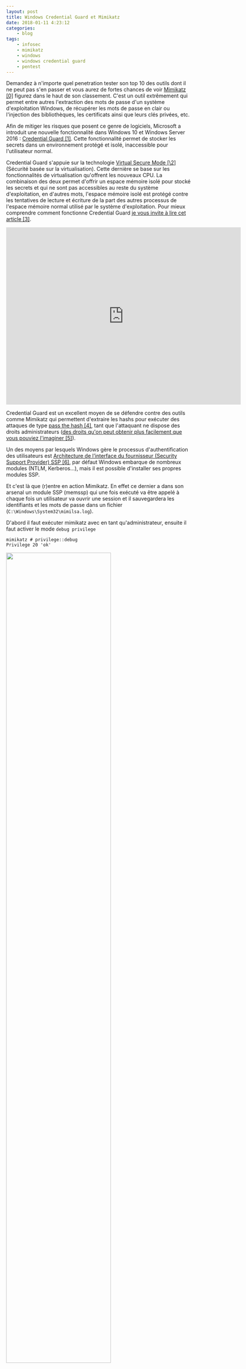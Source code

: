 ```yaml
---
layout: post
title: Windows Credential Guard et Mimikatz
date: 2018-01-11 4:23:12
categories:
    - blog
tags:
    - infosec
    - mimikatz
    - windows
    - windows credential guard
    - pentest
---
```


Demandez à n'importe quel penetration tester son top 10 des outils dont il ne peut pas s'en passer et vous aurez de fortes chances de voir [Mimikatz \[0\]][0] figurez dans le haut de son classement. C'est un outil extrêmement qui permet entre autres l'extraction des mots de passe d'un système d'exploitation Windows, de récupérer les mots de passe en clair ou l'injection des bibliothèques, les certificats ainsi que leurs clés privées, etc.


Afin de mitiger les risques que posent ce genre de logiciels, Microsoft a introduit une nouvelle fonctionnalité dans Windows 10 et Windows Server 2016 : [Credential Guard \[1\]][1]. Cette fonctionnalité permet de stocker les secrets dans un environnement protégé et isolé, inaccessible pour l'utilisateur normal.

Credential Guard s'appuie sur la technologie [Virtual Secure Mode \[\2\]][2] (Sécurité basée sur la virtualisation). Cette dernière se base sur les fonctionnalités de virtualisation qu'offrent les nouveaux CPU. La combinaison des deux permet d'offrir un espace mémoire isolé pour stocké les secrets et qui ne sont pas accessibles au reste du système d'exploitation, en d'autres mots, l'espace mémoire isolé est protégé contre les tentatives de lecture et écriture de la part des autres processus de l'espace mémoire normal utilisé par le système d'exploitation. Pour mieux comprendre comment fonctionne Credential Guard [je vous invite à lire cet article \[3\]][3].
<iframe src="https://mva.microsoft.com/en-US/training-courses-embed/deep-dive-into-credential-guard-16651/Video-Credential-Theft-Lateral-Traversal-cfGBPlIyC_9404300474" width="636" height="480" allowFullScreen frameBorder="0"></iframe>

Credential Guard est un excellent moyen de se défendre contre des outils comme Mimikatz qui permettent d'extraire les hashs pour exécuter des attaques de type [pass the hash \[4\]][4], tant que l'attaquant ne dispose des droits administrateurs ([des droits qu'on peut obtenir plus facilement que vous pouviez l'imaginer \[5\]][5]).

Un des moyens par lesquels Windows gère le processus d'authentification des utilisateurs est [Architecture de l’interface du fournisseur (Security Support Provider) SSP \[6\]][6], par défaut Windows embarque de nombreux modules (NTLM, Kerberos...), mais il est possible d'installer ses propres modules SSP.

Et c'est là que (r)entre en action Mimikatz. En effet ce dernier a dans son arsenal un module SSP (memssp) qui une fois exécuté va être appelé à chaque fois un utilisateur va ouvrir une session et il sauvegardera les identifiants et les mots de passe dans un fichier (`C:\Windows\System32\mimilsa.log`).

D'abord il faut exécuter mimikatz avec en tant qu'administrateur, ensuite il faut activer le mode `debug privilege `

~~~
mimikatz # privilege::debug
Privilege 20 'ok'
~~~

<div>
	<img src="{{ site.baseurl }}/images/posts/2018/mimikatz_debug.png" style="width:75%;" />
</div>
<br />

Puis on injecte le module memssp avec cette commande :
~~~
mimikatz # misc::memssp
Injected =>
~~~

Maintenant préparez vous un café et attendez que des utilisateurs se connectent à la machine, dès qu'un deux va le faire, Mimikatz va intercepter son mot de passe et va l'enregistrer dans le fichier mimilsa.log, vous pouvez consulter ce fichier en l'éditant avec notepad ou en tapant la commande suivante :
~~~
PS C:\Windows\System32> type .\mimilsa.log
~~~
<div>
	<img src="{{ site.baseurl }}/images/posts/2018/mimikatz_ssp.png" style="width:85%;" />
</div>
<br />
Sympa non ? C'est à la fois une des limites de Credential Guard et points forts de Mimikatz et explique pourquoi cet outil est si populaire parmi les pentester :-).

<div>
	<img src="{{ site.baseurl }}/images/posts/2018/34134313-2658eb0e-e45a-11e7-9ded-0229b6da174a.gif" style="width:85%;" />
</div>
<br />

### Liens
~~~
[0]: https://github.com/gentilkiwi/mimikatz
[1]: https://docs.microsoft.com/en-us/windows/access-protection/credential-guard/credential-guard
[2]: http://woshub.com/virtual-secure-mode-vsm-in-windows-10-enterprise/
[3]: https://blogs.technet.microsoft.com/ash/2016/03/02/windows-10-device-guard-and-credential-guard-demystified/
[4]: https://en.wikipedia.org/wiki/Pass_the_hash
[5]: https://crowd42.github.io/comment-jai-pu-gagner-acces-administrateur-serveur-windows-grace-google/
[6]:https://en.wikipedia.org/wiki/Security_Support_Provider_Interface
~~~
[0]: https://github.com/gentilkiwi/mimikatz
[1]: https://docs.microsoft.com/en-us/windows/access-protection/credential-guard/credential-guard
[2]: http://woshub.com/virtual-secure-mode-vsm-in-windows-10-enterprise/
[3]: https://blogs.technet.microsoft.com/ash/2016/03/02/windows-10-device-guard-and-credential-guard-demystified/
[4]: https://en.wikipedia.org/wiki/Pass_the_hash
[5]: https://crowd42.github.io/comment-jai-pu-gagner-acces-administrateur-serveur-windows-grace-google/
[6]: https://en.wikipedia.org/wiki/Security_Support_Provider_Interface
